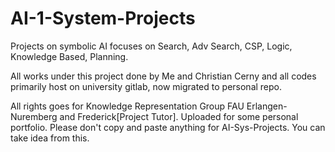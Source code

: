 # AI-1-System-Projects
Projects on symbolic AI focuses on Search, Adv Search, CSP, Logic, Knowledge Based, Planning.

All works under this project done by Me and Christian Cerny and all codes primarily host on university gitlab, now migrated to personal repo.

All rights goes for Knowledge Representation Group FAU Erlangen-Nuremberg and Frederick[Project Tutor]. Uploaded for some personal portfolio.
Please don't copy and paste anything for AI-Sys-Projects. You can take idea from this. 
